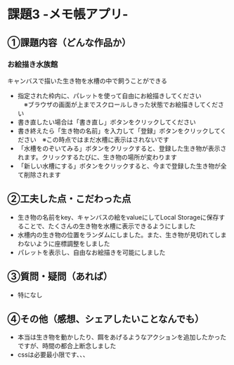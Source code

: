 # 課題3 -メモ帳アプリ-

## ①課題内容（どんな作品か）
### お絵描き水族館
 キャンバスで描いた生き物を水槽の中で飼うことができる
- 指定された枠内に、パレットを使って自由にお絵描きしてください  
　※ブラウザの画面が上までスクロールしきった状態でお絵描きしてください
- 書き直したい場合は「書き直し」ボタンをクリックしてください
- 書き終えたら「生き物の名前」を入力して「登録」ボタンをクリックしてください　※この時点ではまだ水槽に表示はされないです
- 「水槽をのぞいてみる」ボタンをクリックすると、登録した生き物が表示されます。クリックするたびに、生き物の場所が変わります
- 「新しい水槽にする」ボタンをクリックすると、今まで登録した生き物が全て削除されます

## ②工夫した点・こだわった点
-  生き物の名前をkey、キャンバスの絵をvalueにしてLocal Storageに保存することで、たくさんの生き物を水槽に表示できるようにしました
-  水槽内の生き物の位置をランダムにしました。また、生き物が見切れてしまわないように座標調整をしました
-  パレットを表示し、自由なお絵描きを可能にしました

## ③質問・疑問（あれば）
- 特になし

## ④その他（感想、シェアしたいことなんでも）
- 本当は生き物を動かしたり、餌をあげるようなアクションを追加したかったですが、時間の都合上断念しました
- cssは必要最小限です、、、
